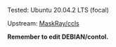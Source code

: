 Tested: Ubuntu 20.04.2 LTS (focal)

Upstream: [MaskRay/ccls](https://github.com/MaskRay/ccls)

**Remember to edit DEBIAN/contol.**